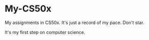 # My-CS50x
My assignments in CS50x. It's just a record of my pace. Don't star.

It's my first step on computer science.
